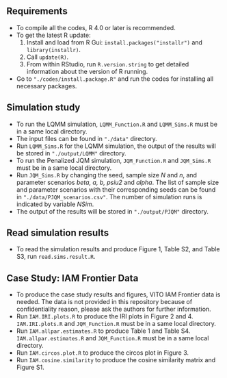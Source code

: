 ## Requirements

- To compile all the codes, R 4.0 or later is recommended.
- To get the latest R update:
  1. Install and load from R Gui: `install.packages("installr")` and `library(installr)`.
  2. Call `update(R)`.
  3. From within RStudio, run `R.version.string` to get detailed information about the version of R running.
- Go to `"./codes/install.package.R"` and run the codes for installing all necessary packages.


## Simulation study

- To run the LQMM simulation, `LQMM_Function.R` and `LQMM_Sims.R` must be in a same local directory.
- The input files can be found in `"./data"` directory.
- Run `LQMM_Sims.R` for the LQMM simulation, the output of the results will be stored in `"./output/LQMM"` directory.
- To run the Penalized JQM simulation, `JQM_Function.R` and `JQM_Sims.R` must be in a same local directory.
- Run `JQM_Sims.R` by changing the seed, sample size *N* and *n*, and parameter scenarios *beta, a, b, psiu2* and *alpha*. The list of sample size and parameter scenarios with their corresponding seeds can be found in `"./data/PJQM_scenarios.csv"`. The number of simulation runs is indicated by variable *NSim*.
- The output of the results will be stored in `"./output/PJQM"` directory.

## Read simulation results

- To read the simulation results and produce Figure 1, Table S2, and Table S3, run `read.sims.result.R`.

## Case Study: IAM Frontier Data

- To produce the case study results and figures, VITO IAM Frontier data is needed. The data is not provided in this repository because of confidentiality reason, please ask the authors for further information.
- Run `IAM.IRI.plots.R` to produce the IRI plots in Figure 2 and 4. `IAM.IRI.plots.R` and `JQM_Function.R` must be in a same local directory. 
- Run `IAM.allpar.estimates.R` to produce Table 1 and Table S4. `IAM.allpar.estimates.R` and `JQM_Function.R` must be in a same local directory.
- Run `IAM.circos.plot.R` to produce the circos plot in Figure 3.
- Run `IAM.cosine.similarity` to produce the cosine similarity matrix and Figure S1.

